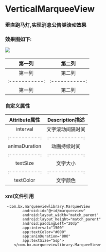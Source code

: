 # VerticalMarqueeView
### 垂直跑马灯,实现消息公告类滚动效果


### 效果图如下:
![](https://github.com/baixxx/VerticalMarqueeView/raw/master/resource/marqueeview.gif)  

| 第一列     | 第二列     |
 | :-----------:  | :-----------: |
 | 第一列     | 第二列     |
 | :-----------:  | :-----------: |
 | 第一列     | 第二列     |

### 自定义属性
| Attribute属性    | Description描述 |
| :----------: | :-----------:  | 
| interval	     | 文字滚动间隔时间 |
| :----------: | :-----------:  | 
| animaDuration	 | 动画持续时间 |
| :----------: | :-----------:  | 
| textSize	| 文字大小  |
| :----------: | :-----------: | 
| textColor | 文字颜色  |



### xml文件引用
```
 <com.bx.marqueeviewlibrary.MarqueeView
        android:id="@+id/marqueeview"
        android:layout_width="match_parent"
        android:layout_height="match_parent"
        android:paddingLeft="20dp"
        app:interval="1500"
        app:textColor="#000"
        app:animDuration="800"
        app:textSize="5sp">
    </com.bx.marqueeviewlibrary.MarqueeView>
```




